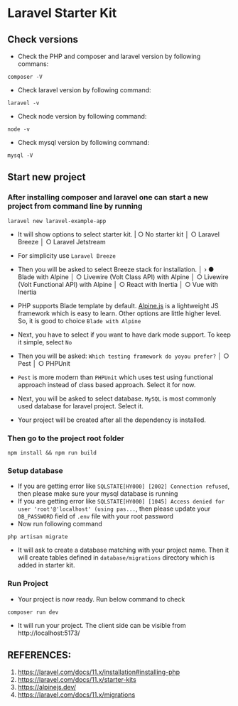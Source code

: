 # Laravel Starter Kit

## Check versions
- Check the PHP and composer and laravel version by following commans:
```
composer -V
```

- Check laravel version by following command:
```
laravel -v
```
- Check node version by following command:

```
node -v
```
- Check mysql version by following command:

```
mysql -V
```

## Start new project

### After installing composer and laravel one can start a new project from command line by running

```
laravel new laravel-example-app
```

- It will show options to select starter kit.
 |   ○ No starter kit
 │   ○ Laravel Breeze
 │   ○ Laravel Jetstream

- For simplicity use `Laravel Breeze`

- Then you will be asked to select Breeze stack for installation.
 │ › ● Blade with Alpine
 │   ○ Livewire (Volt Class API) with Alpine
 │   ○ Livewire (Volt Functional API) with Alpine
 │   ○ React with Inertia
 │   ○ Vue with Inertia

- PHP supports Blade template by default. [Alpine.js](https://alpinejs.dev/) is a lightweight JS framework which is easy to learn. Other options are little higher level. So, it is good to choice `Blade with Alpine`

- Next, you have to select if you want to have dark mode support. To keep it simple, select `No`
  
- Then you will be asked: `Which testing framework do yoyou prefer?`
 │   ○ Pest
 │   ○ PHPUnit

- `Pest` is more modern than `PHPUnit` which uses test using functional approach instead of class based approach. Select it for now.

- Next, you will be asked to select database. `MySQL` is most commonly used database for laravel project. Select it.
- Your project will be created after all the dependency is installed.

### Then go to the project root folder
```
npm install && npm run build
```

### Setup database
- If you are getting error like `SQLSTATE[HY000] [2002] Connection refused`, then please make sure your mysql database is running
- If you are getting error like `SQLSTATE[HY000] [1045] Access denied for user 'root'@'localhost' (using pas...`, then please update your `DB_PASSWORD` field of `.env` file with your root password
- Now run following command
```
php artisan migrate
```
- It will ask to create a database matching with your project name. Then it will create tables defined in `database/migrations` directory which is added in starter kit.

### Run Project
- Your project is now ready. Run below command to check
```
composer run dev
```
- It will run your project. The client side can be visible from http://localhost:5173/


## REFERENCES:
1. https://laravel.com/docs/11.x/installation#installing-php
2. https://laravel.com/docs/11.x/starter-kits
3. https://alpinejs.dev/
4. https://laravel.com/docs/11.x/migrations